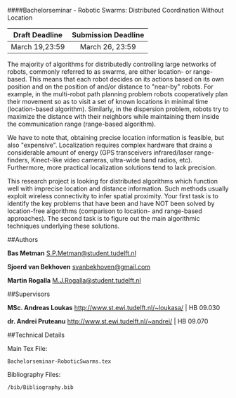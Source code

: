 ####Bachelorseminar - Robotic Swarms: Distributed Coordination Without Location

| Draft Deadline        | Submission Deadline  |
|:---------------------:|:--------------------:|
| March 19,23:59        | March 26, 23:59      |

The majority of algorithms for distributedly controlling large networks of robots, commonly referred to as swarms, are either location- or range-based. This means that each robot decides on its actions based on its own position and on the position of and/or distance to "near-by" robots. For example, in the multi-robot path planning problem robots cooperatively plan their movement so as to visit a set of known locations in minimal time (location-based algorithm). Similarly, in the dispersion problem, robots try to maximize the distance with their neighbors while maintaining them inside the communication range (range-based algorithm). 

We have to note that, obtaining precise location information is feasible, but also "expensive". Localization requires complex hardware that drains a considerable amount of energy (GPS transceivers  infrared/laser range-finders, Kinect-like video cameras, ultra-wide band radios, etc). Furthermore, more practical localization solutions tend to lack precision.

This research project is looking for distributed algorithms which function well with imprecise location and distance information. Such methods usually exploit wireless connectivity to infer spatial proximity. Your first task is to identify the key problems that have been and have NOT been solved by location-free algorithms (comparison to location- and range-based approaches). The second task is to figure out the main algorithmic techniques underlying these solutions. 

##Authors

**Bas Metman** S.P.Metman@student.tudelft.nl

**Sjoerd van Bekhoven** svanbekhoven@gmail.com

**Martin Rogalla** M.J.Rogalla@student.tudelft.nl

##Supervisors

**MSc. Andreas Loukas** http://www.st.ewi.tudelft.nl/~loukasa/ | HB 09.030

**dr. Andrei Pruteanu** http://www.st.ewi.tudelft.nl/~andrei/ | HB 09.070

##Technical Details

Main Tex File:

    Bachelorseminar-RoboticSwarms.tex
    
Bibliography Files:

    /bib/Bibliography.bib 

